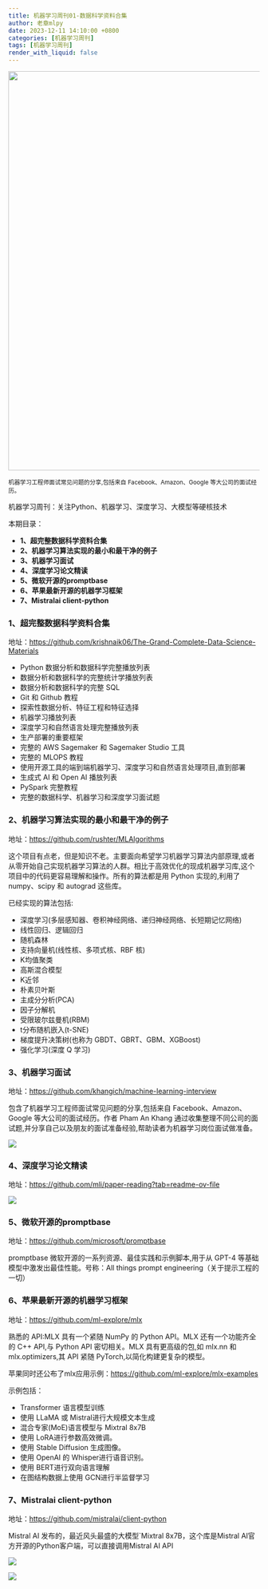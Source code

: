 ```yaml
---
title: 机器学习周刊01-数据科学资料合集
author: 老章mlpy
date: 2023-12-11 14:10:00 +0800
categories: [机器学习周刊]
tags: [机器学习周刊]
render_with_liquid: false
---
```


<img src="https://my-wechat.oss-cn-beijing.aliyuncs.com/stat_cheatsheet.png" width="800" />  

<small>机器学习工程师面试常见问题的分享,包括来自 Facebook、Amazon、Google 等大公司的面试经历。</small>  

机器学习周刊：关注Python、机器学习、深度学习、大模型等硬核技术

本期目录：

- **1、超完整数据科学资料合集**
- **2、机器学习算法实现的最小和最干净的例子**
- **3、机器学习面试**
- **4、深度学习论文精读**
- **5、微软开源的promptbase**
- **6、苹果最新开源的机器学习框架**
- **7、Mistralai client-python**

### 1、超完整数据科学资料合集

地址：https://github.com/krishnaik06/The-Grand-Complete-Data-Science-Materials

- Python 数据分析和数据科学完整播放列表
- 数据分析和数据科学的完整统计学播放列表
- 数据分析和数据科学的完整 SQL
- Git 和 Github 教程
- 探索性数据分析、特征工程和特征选择
- 机器学习播放列表
- 深度学习和自然语言处理完整播放列表
- 生产部署的重要框架
- 完整的 AWS Sagemaker 和 Sagemaker Studio 工具
- 完整的 MLOPS 教程
- 使用开源工具的端到端机器学习、深度学习和自然语言处理项目,直到部署
- 生成式 AI 和 Open AI 播放列表
- PySpark 完整教程
- 完整的数据科学、机器学习和深度学习面试题

### 2、机器学习算法实现的最小和最干净的例子

地址：https://github.com/rushter/MLAlgorithms

这个项目有点老，但是知识不老。主要面向希望学习机器学习算法内部原理,或者从零开始自己实现机器学习算法的人群。相比于高效优化的现成机器学习库,这个项目中的代码更容易理解和操作。所有的算法都是用 Python 实现的,利用了 numpy、scipy 和 autograd 这些库。

已经实现的算法包括:

- 深度学习(多层感知器、卷积神经网络、递归神经网络、长短期记忆网络)
- 线性回归、逻辑回归
- 随机森林
- 支持向量机(线性核、多项式核、RBF 核)
- K均值聚类
- 高斯混合模型
- K近邻
- 朴素贝叶斯
- 主成分分析(PCA)
- 因子分解机
- 受限玻尔兹曼机(RBM)
- t分布随机嵌入(t-SNE)
- 梯度提升决策树(也称为 GBDT、GBRT、GBM、XGBoost)
- 强化学习(深度 Q 学习)

### 3、机器学习面试

地址：https://github.com/khangich/machine-learning-interview

包含了机器学习工程师面试常见问题的分享,包括来自 Facebook、Amazon、Google 等大公司的面试经历。作者 Pham An Khang 通过收集整理不同公司的面试题,并分享自己以及朋友的面试准备经验,帮助读者为机器学习岗位面试做准备。

![](https://my-wechat.oss-cn-beijing.aliyuncs.com/stat_cheatsheet.png)

### 4、深度学习论文精读

地址：https://github.com/mli/paper-reading?tab=readme-ov-file

![](https://my-wechat.oss-cn-beijing.aliyuncs.com/image-20231214220319856.png)

### 5、微软开源的promptbase

地址：https://github.com/microsoft/promptbase

promptbase 微软开源的一系列资源、最佳实践和示例脚本,用于从 GPT-4 等基础模型中激发出最佳性能。号称：All things prompt engineering（关于提示工程的一切）

### 6、苹果最新开源的机器学习框架

地址：https://github.com/ml-explore/mlx

熟悉的 API:MLX 具有一个紧随 NumPy 的 Python API。MLX 还有一个功能齐全的 C++ API,与 Python API 密切相关。MLX 具有更高级的包,如 mlx.nn 和 mlx.optimizers,其 API 紧随 PyTorch,以简化构建更复杂的模型。

苹果同时还公布了mlx应用示例：https://github.com/ml-explore/mlx-examples

示例包括：

- Transformer 语言模型训练
- 使用 LLaMA 或 Mistral进行大规模文本生成
- 混合专家(MoE)语言模型与 Mixtral 8x7B
- 使用 LoRA进行参数高效微调。
- 使用 Stable Diffusion 生成图像。
- 使用 OpenAI 的 Whisper进行语音识别。
- 使用 BERT进行双向语言理解
- 在图结构数据上使用 GCN进行半监督学习

### 7、Mistralai client-python

地址：https://github.com/mistralai/client-python 

Mistral AI 发布的，最近风头最盛的大模型`Mixtral 8x7B，这个库是Mistral AI官方开源的Python客户端，可以直接调用Mistral AI API

![](https://my-wechat.oss-cn-beijing.aliyuncs.com/3484D9F4-B451-4655-9E01-7B0CF56EF195-20231214221203172.jpeg)


![](https://my-wechat.oss-cn-beijing.aliyuncs.com/WX20230912-203916-20231216224408112-20231216224501243.png)

